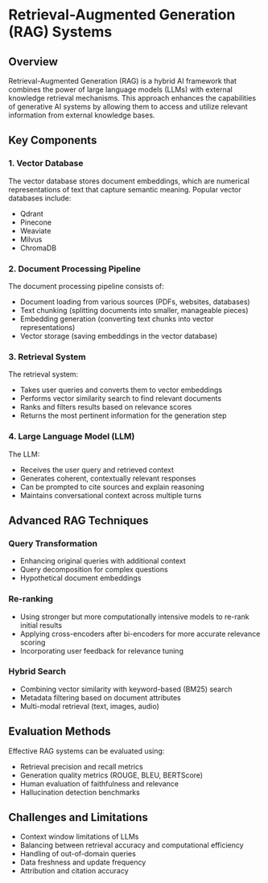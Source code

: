 # Retrieval-Augmented Generation (RAG) Systems

## Overview

Retrieval-Augmented Generation (RAG) is a hybrid AI framework that combines the power of large language models (LLMs) with external knowledge retrieval mechanisms. This approach enhances the capabilities of generative AI systems by allowing them to access and utilize relevant information from external knowledge bases.

## Key Components

### 1. Vector Database

The vector database stores document embeddings, which are numerical representations of text that capture semantic meaning. Popular vector databases include:

- Qdrant
- Pinecone
- Weaviate
- Milvus
- ChromaDB

### 2. Document Processing Pipeline

The document processing pipeline consists of:

- Document loading from various sources (PDFs, websites, databases)
- Text chunking (splitting documents into smaller, manageable pieces)
- Embedding generation (converting text chunks into vector representations)
- Vector storage (saving embeddings in the vector database)

### 3. Retrieval System

The retrieval system:

- Takes user queries and converts them to vector embeddings
- Performs vector similarity search to find relevant documents
- Ranks and filters results based on relevance scores
- Returns the most pertinent information for the generation step

### 4. Large Language Model (LLM)

The LLM:

- Receives the user query and retrieved context
- Generates coherent, contextually relevant responses
- Can be prompted to cite sources and explain reasoning
- Maintains conversational context across multiple turns

## Advanced RAG Techniques

### Query Transformation

- Enhancing original queries with additional context
- Query decomposition for complex questions
- Hypothetical document embeddings

### Re-ranking

- Using stronger but more computationally intensive models to re-rank initial results
- Applying cross-encoders after bi-encoders for more accurate relevance scoring
- Incorporating user feedback for relevance tuning

### Hybrid Search

- Combining vector similarity with keyword-based (BM25) search
- Metadata filtering based on document attributes
- Multi-modal retrieval (text, images, audio)

## Evaluation Methods

Effective RAG systems can be evaluated using:

- Retrieval precision and recall metrics
- Generation quality metrics (ROUGE, BLEU, BERTScore)
- Human evaluation of faithfulness and relevance
- Hallucination detection benchmarks

## Challenges and Limitations

- Context window limitations of LLMs
- Balancing between retrieval accuracy and computational efficiency
- Handling of out-of-domain queries
- Data freshness and update frequency
- Attribution and citation accuracy 